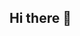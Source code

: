 ## Hi there 👋

<!--
**imvaishnaviii/imvaishnaviii** is a ✨ _special_ ✨ repository because its `README.md` (this file) appears on your GitHub profile.

Here are some ideas to get you started:

- 🔭 I’m currently working on Java Script, HTML,CSS etc
- 🌱 I’m currently learning Java Full Stack Development
- 👯 I’m looking to collaborate on any open source project that involves java Script
--> 

